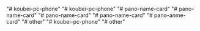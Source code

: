 "# koubei-pc-phone" 
"# koubei-pc-phone" 
"# pano-name-card" 
"# pano-name-card" 
"# pano-name-card" 
"# pano-name-card" 
"# pano-anme-card" 
"# other" 
"# koubei-pc-phone" 
"# other" 
